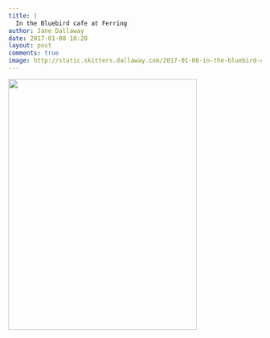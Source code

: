 ```yaml
---
title: |
  In the Bluebird cafe at Ferring
author: Jane Dallaway
date: 2017-01-08 18:20
layout: post
comments: true
image: http://static.skitters.dallaway.com/2017-01-08-in-the-bluebird-cafe-at-ferring-thumb-IMG_9356.JPG
---
```


<div>
        <a href="http://static.skitters.dallaway.com/2017-01-08-in-the-bluebird-cafe-at-ferring-fullsize-IMG_9356.JPG">
          <img src="http://static.skitters.dallaway.com/2017-01-08-in-the-bluebird-cafe-at-ferring-thumb-IMG_9356.JPG" width="375" height="500"/>
        </a>
      </div>


  
      